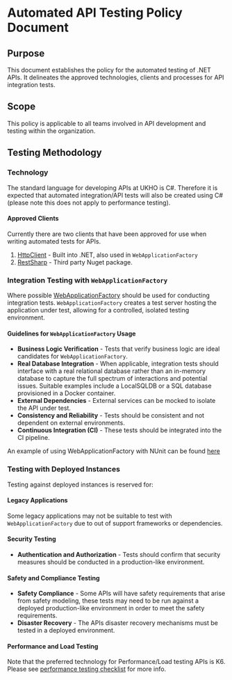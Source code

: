 # Automated API Testing Policy Document

## Purpose

This document establishes the policy for the automated testing of .NET APIs. It delineates the approved technologies, clients and processes for API integration tests.

## Scope

This policy is applicable to all teams involved in API development and testing within the organization.

## Testing Methodology

### Technology

The standard language for developing APIs at UKHO is C#. Therefore it is expected that automated integration/API tests will also be created using C# (please note this does not apply to performance testing).

#### Approved Clients

Currently there are two clients that have been approved for use when writing automated tests for APIs.

1. [HttpClient](https://learn.microsoft.com/en-us/dotnet/fundamentals/networking/http/httpclient) - Built into .NET, also used in `WebApplicationFactory`
2. [RestSharp](https://restsharp.dev/intro.html#introduction) - Third party Nuget package.

### Integration Testing with `WebApplicationFactory`

Where possible [WebApplicationFactory](https://learn.microsoft.com/en-us/aspnet/core/test/integration-tests?view=aspnetcore-8.0) should be used for conducting integration tests. `WebApplicationFactory` creates a test server hosting the application under test, allowing for a controlled, isolated testing environment.

#### Guidelines for `WebApplicationFactory` Usage

- **Business Logic Verification** - Tests that verify business logic are ideal candidates for `WebApplicationFactory`.
- **Real Database Integration** - When applicable, integration tests should interface with a real relational database rather than an in-memory database to capture the full spectrum of interactions and potential issues. Suitable examples include a LocalSQLDB or a SQL database provisioned in a Docker container.
- **External Dependencies** - External services can be mocked to isolate the API under test.
- **Consistency and Reliability** - Tests should be consistent and not dependent on external environments.
- **Continuous Integration (CI)** - These tests should be integrated into the CI pipeline.

An example of using WebApplicationFactory with NUnit can be found [here](https://github.com/UKHO/.NET-Guild/blob/main/CleanArchitectueExample/tests/TestScribe.Api.Tests.Integration/WebApplicationFactoryTests/CreateTestSuiteTests.cs)

### Testing with Deployed Instances

Testing against deployed instances is reserved for:

#### Legacy Applications

Some legacy applications may not be suitable to test with `WebApplicationFactory` due to out of support frameworks or dependencies.

#### Security Testing

- **Authentication and Authorization** - Tests should confirm that security measures should be conducted in a production-like environment.

#### Safety and Compliance Testing

- **Safety Compliance** - Some APIs will have safety requirements that arise from safety modeling, these tests may need to be run against a deployed production-like environment in order to meet the safety requirements.
- **Disaster Recovery** - The APIs disaster recovery mechanisms must be tested in a deployed environment.

#### Performance and Load Testing

Note that the preferred technology for Performance/Load testing APIs is K6. Please see [performance testing checklist](https://github.com/UKHO/docs/blob/main/quality-assurance/performance-test-checklist.md) for more info.


